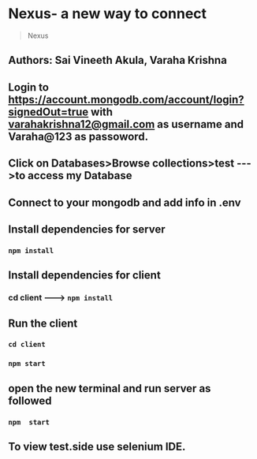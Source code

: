 # Nexus- a new way to connect
> Nexus

## Authors: Sai Vineeth Akula, Varaha Krishna

## Login to https://account.mongodb.com/account/login?signedOut=true with varahakrishna12@gmail.com as username and Varaha@123 as passoword.
## Click on Databases>Browse collections>test --->to access my Database
## Connect to your mongodb and add info in .env


## Install dependencies for server 
### `npm install`

## Install dependencies for client
### cd client ---> `npm install`


## Run the client 
### `cd client`
### `npm start`


## open the new terminal and run server as followed
### `npm  start`

## To view test.side use selenium IDE.


